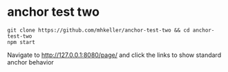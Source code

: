 anchor test two
===

```
git clone https://github.com/mhkeller/anchor-test-two && cd anchor-test-two
npm start
```

Navigate to <http://127.0.0.1:8080/page/> and click the links to show standard anchor behavior
